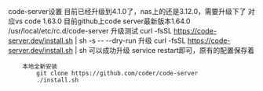 code-server设置
	 目前已经升级到4.1.0了，nas上的还是3.12.0，需要升级下了
		 对应vs code 1.63.0
		 目前github上code server最新版本1.64.0
	 /usr/local/etc/rc.d/code-server
	 升级测试
		 curl -fsSL https://code-server.dev/install.sh | sh -s -- --dry-run
	升级
		curl -fsSL https://code-server.dev/install.sh | sh
			可以成功升级
			service restart即可，原有的配置保存着

		本地全新安装
			git clone https://github.com/coder/code-server
			./install.sh